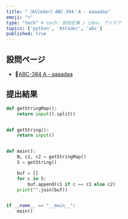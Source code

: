 ```yaml
---
title: "［AtCoder］ABC-384｜A - aaaadaa"
emoji: "⌨️"
type: "tech" # tech: 技術記事 / idea: アイデア
topics: ['python', 'AtCoder', 'abc']
published: true
---
```


## 設問ページ

- 🔗[ABC-384 A - aaaadaa](https://atcoder.jp/contests/abc384/tasks/abc384_a)

## 提出結果

```python
def getStringMap():
    return input().split()


def getString():
    return input()


def main():
    N, c1, c2 = getStringMap()
    S = getString()

    buf = []
    for c in S:
        buf.append(c1 if c == c1 else c2)
    print("".join(buf))


if __name__ == "__main__":
    main()
```

